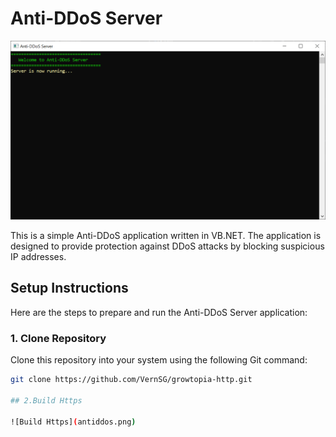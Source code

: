 # Anti-DDoS Server

![Server Image](http.png)

This is a simple Anti-DDoS application written in VB.NET. The application is designed to provide protection against DDoS attacks by blocking suspicious IP addresses.

## Setup Instructions

Here are the steps to prepare and run the Anti-DDoS Server application:

### 1. Clone Repository

Clone this repository into your system using the following Git command:

```bash
git clone https://github.com/VernSG/growtopia-http.git

## 2.Build Https

![Build Https](antiddos.png)
